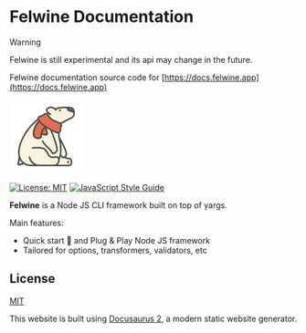 # Felwine Documentation

> [!WARNING]
> Felwine is still experimental and its api may change in the future.

Felwine documentation source code for [https://docs.felwine.app](https://docs.felwine.app)

![logo](/static/img/polar-bear-4.png)

[![License: MIT](https://img.shields.io/badge/License-MIT-yellow.svg)](https://opensource.org/licenses/MIT)
[![JavaScript Style Guide](https://img.shields.io/badge/code_style-standard-brightgreen.svg)](https://standardjs.com)


**Felwine** is a Node JS CLI framework built on top of yargs.

Main features:
- Quick start 🚀 and Plug & Play Node JS framework
- Tailored for options, transformers, validators, etc

## License

[MIT](LICENSE)


This website is built using [Docusaurus 2](https://docusaurus.io/), a modern static website generator.
